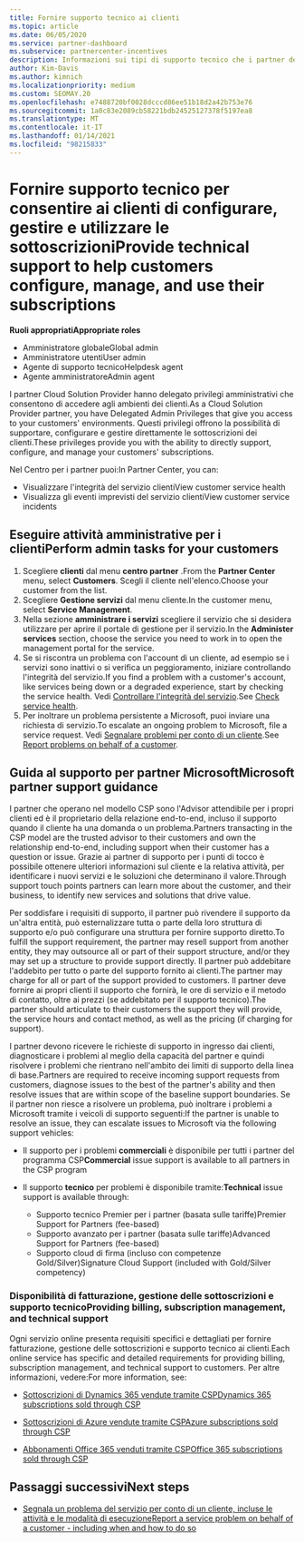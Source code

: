 ```yaml
---
title: Fornire supporto tecnico ai clienti
ms.topic: article
ms.date: 06/05/2020
ms.service: partner-dashboard
ms.subservice: partnercenter-incentives
description: Informazioni sui tipi di supporto tecnico che i partner del programma Cloud Solution Provider possono offrire ai propri clienti.
author: Kim-Davis
ms.author: kimnich
ms.localizationpriority: medium
ms.custom: SEOMAY.20
ms.openlocfilehash: e7488720bf0028dcccd86ee51b18d2a42b753e76
ms.sourcegitcommit: 1a0c83e2089cb58221bdb24525127378f5197ea8
ms.translationtype: MT
ms.contentlocale: it-IT
ms.lasthandoff: 01/14/2021
ms.locfileid: "98215833"
---
```

# <a name="provide-technical-support-to-help-customers-configure-manage-and-use-their-subscriptions"></a><span data-ttu-id="6d8f3-103">Fornire supporto tecnico per consentire ai clienti di configurare, gestire e utilizzare le sottoscrizioni</span><span class="sxs-lookup"><span data-stu-id="6d8f3-103">Provide technical support to help customers configure, manage, and use their subscriptions</span></span>


<span data-ttu-id="6d8f3-104">**Ruoli appropriati**</span><span class="sxs-lookup"><span data-stu-id="6d8f3-104">**Appropriate roles**</span></span>

- <span data-ttu-id="6d8f3-105">Amministratore globale</span><span class="sxs-lookup"><span data-stu-id="6d8f3-105">Global admin</span></span>
- <span data-ttu-id="6d8f3-106">Amministratore utenti</span><span class="sxs-lookup"><span data-stu-id="6d8f3-106">User admin</span></span>
- <span data-ttu-id="6d8f3-107">Agente di supporto tecnico</span><span class="sxs-lookup"><span data-stu-id="6d8f3-107">Helpdesk agent</span></span>
- <span data-ttu-id="6d8f3-108">Agente amministratore</span><span class="sxs-lookup"><span data-stu-id="6d8f3-108">Admin agent</span></span>

<span data-ttu-id="6d8f3-109">I partner Cloud Solution Provider hanno delegato privilegi amministrativi che consentono di accedere agli ambienti dei clienti.</span><span class="sxs-lookup"><span data-stu-id="6d8f3-109">As a Cloud Solution Provider partner, you have Delegated Admin Privileges that give you access to your customers' environments.</span></span> <span data-ttu-id="6d8f3-110">Questi privilegi offrono la possibilità di supportare, configurare e gestire direttamente le sottoscrizioni dei clienti.</span><span class="sxs-lookup"><span data-stu-id="6d8f3-110">These privileges provide you with the ability to directly support, configure, and manage your customers' subscriptions.</span></span>

<span data-ttu-id="6d8f3-111">Nel Centro per i partner puoi:</span><span class="sxs-lookup"><span data-stu-id="6d8f3-111">In Partner Center, you can:</span></span>

- <span data-ttu-id="6d8f3-112">Visualizzare l'integrità del servizio clienti</span><span class="sxs-lookup"><span data-stu-id="6d8f3-112">View customer service health</span></span>
- <span data-ttu-id="6d8f3-113">Visualizza gli eventi imprevisti del servizio clienti</span><span class="sxs-lookup"><span data-stu-id="6d8f3-113">View customer service incidents</span></span>

## <a name="perform-admin-tasks-for-your-customers"></a><span data-ttu-id="6d8f3-114">Eseguire attività amministrative per i clienti</span><span class="sxs-lookup"><span data-stu-id="6d8f3-114">Perform admin tasks for your customers</span></span>

1. <span data-ttu-id="6d8f3-115">Scegliere **clienti** dal menu **centro partner** .</span><span class="sxs-lookup"><span data-stu-id="6d8f3-115">From the **Partner Center** menu, select **Customers**.</span></span> <span data-ttu-id="6d8f3-116">Scegli il cliente nell'elenco.</span><span class="sxs-lookup"><span data-stu-id="6d8f3-116">Choose your customer from the list.</span></span>
2. <span data-ttu-id="6d8f3-117">Scegliere **Gestione servizi** dal menu cliente.</span><span class="sxs-lookup"><span data-stu-id="6d8f3-117">In the customer menu, select **Service Management**.</span></span>
3. <span data-ttu-id="6d8f3-118">Nella sezione **amministrare i servizi** scegliere il servizio che si desidera utilizzare per aprire il portale di gestione per il servizio.</span><span class="sxs-lookup"><span data-stu-id="6d8f3-118">In the **Administer services** section, choose the service you need to work in to open the management portal for the service.</span></span>
4. <span data-ttu-id="6d8f3-119">Se si riscontra un problema con l'account di un cliente, ad esempio se i servizi sono inattivi o si verifica un peggioramento, iniziare controllando l'integrità del servizio.</span><span class="sxs-lookup"><span data-stu-id="6d8f3-119">If you find a problem with a customer's account, like services being down or a degraded experience, start by checking the service health.</span></span> <span data-ttu-id="6d8f3-120">Vedi [Controllare l'integrità del servizio](check-service-health.md).</span><span class="sxs-lookup"><span data-stu-id="6d8f3-120">See [Check service health](check-service-health.md).</span></span>
5. <span data-ttu-id="6d8f3-121">Per inoltrare un problema persistente a Microsoft, puoi inviare una richiesta di servizio.</span><span class="sxs-lookup"><span data-stu-id="6d8f3-121">To escalate an ongoing problem to Microsoft, file a service request.</span></span> <span data-ttu-id="6d8f3-122">Vedi [Segnalare problemi per conto di un cliente](report-problems-on-behalf-of-a-customer.md).</span><span class="sxs-lookup"><span data-stu-id="6d8f3-122">See [Report problems on behalf of a customer](report-problems-on-behalf-of-a-customer.md).</span></span>

## <a name="microsoft-partner-support-guidance"></a><span data-ttu-id="6d8f3-123">Guida al supporto per partner Microsoft</span><span class="sxs-lookup"><span data-stu-id="6d8f3-123">Microsoft partner support guidance</span></span>

<span data-ttu-id="6d8f3-124">I partner che operano nel modello CSP sono l'Advisor attendibile per i propri clienti ed è il proprietario della relazione end-to-end, incluso il supporto quando il cliente ha una domanda o un problema.</span><span class="sxs-lookup"><span data-stu-id="6d8f3-124">Partners transacting in the CSP model are the trusted advisor to their customers and own the relationship end-to-end, including support when their customer has a question or issue.</span></span> <span data-ttu-id="6d8f3-125">Grazie ai partner di supporto per i punti di tocco è possibile ottenere ulteriori informazioni sul cliente e la relativa attività, per identificare i nuovi servizi e le soluzioni che determinano il valore.</span><span class="sxs-lookup"><span data-stu-id="6d8f3-125">Through support touch points partners can learn more about the customer, and their business, to identify new services and solutions that drive value.</span></span>

<span data-ttu-id="6d8f3-126">Per soddisfare i requisiti di supporto, il partner può rivendere il supporto da un'altra entità, può esternalizzare tutta o parte della loro struttura di supporto e/o può configurare una struttura per fornire supporto diretto.</span><span class="sxs-lookup"><span data-stu-id="6d8f3-126">To fulfill the support requirement, the partner may resell support from another entity, they may outsource all or part of their support structure, and/or they may set up a structure to provide support directly.</span></span>  <span data-ttu-id="6d8f3-127">Il partner può addebitare l'addebito per tutto o parte del supporto fornito ai clienti.</span><span class="sxs-lookup"><span data-stu-id="6d8f3-127">The partner may charge for all or part of the support provided to customers.</span></span> <span data-ttu-id="6d8f3-128">Il partner deve fornire ai propri clienti il supporto che fornirà, le ore di servizio e il metodo di contatto, oltre ai prezzi (se addebitato per il supporto tecnico).</span><span class="sxs-lookup"><span data-stu-id="6d8f3-128">The partner should articulate to their customers the support they will provide, the service hours and contact method, as well as the pricing (if charging for support).</span></span> 

<span data-ttu-id="6d8f3-129">I partner devono ricevere le richieste di supporto in ingresso dai clienti, diagnosticare i problemi al meglio della capacità del partner e quindi risolvere i problemi che rientrano nell'ambito dei limiti di supporto della linea di base.</span><span class="sxs-lookup"><span data-stu-id="6d8f3-129">Partners are required to receive incoming support requests from customers, diagnose issues to the best of the partner's ability and then resolve issues that are within scope of the baseline support boundaries.</span></span> <span data-ttu-id="6d8f3-130">Se il partner non riesce a risolvere un problema, può inoltrare i problemi a Microsoft tramite i veicoli di supporto seguenti:</span><span class="sxs-lookup"><span data-stu-id="6d8f3-130">If the partner is unable to resolve an issue, they can escalate issues to Microsoft via the following support vehicles:</span></span>

- <span data-ttu-id="6d8f3-131">Il supporto per i problemi **commerciali** è disponibile per tutti i partner del programma CSP</span><span class="sxs-lookup"><span data-stu-id="6d8f3-131">**Commercial** issue support is available to all partners in the CSP program</span></span>

- <span data-ttu-id="6d8f3-132">Il supporto **tecnico** per problemi è disponibile tramite:</span><span class="sxs-lookup"><span data-stu-id="6d8f3-132">**Technical** issue support is available through:</span></span>

  - <span data-ttu-id="6d8f3-133">Supporto tecnico Premier per i partner (basata sulle tariffe)</span><span class="sxs-lookup"><span data-stu-id="6d8f3-133">Premier Support for Partners (fee-based)</span></span>
  - <span data-ttu-id="6d8f3-134">Supporto avanzato per i partner (basata sulle tariffe)</span><span class="sxs-lookup"><span data-stu-id="6d8f3-134">Advanced Support for Partners (fee-based)</span></span>
  - <span data-ttu-id="6d8f3-135">Supporto cloud di firma (incluso con competenze Gold/Silver)</span><span class="sxs-lookup"><span data-stu-id="6d8f3-135">Signature Cloud Support (included with Gold/Silver competency)</span></span>

### <a name="providing-billing-subscription-management-and-technical-support"></a><span data-ttu-id="6d8f3-136">Disponibilità di fatturazione, gestione delle sottoscrizioni e supporto tecnico</span><span class="sxs-lookup"><span data-stu-id="6d8f3-136">Providing billing, subscription management, and technical support</span></span> 

<span data-ttu-id="6d8f3-137">Ogni servizio online presenta requisiti specifici e dettagliati per fornire fatturazione, gestione delle sottoscrizioni e supporto tecnico ai clienti.</span><span class="sxs-lookup"><span data-stu-id="6d8f3-137">Each online service has specific and detailed requirements for providing billing, subscription management, and technical support to customers.</span></span> <span data-ttu-id="6d8f3-138">Per altre informazioni, vedere:</span><span class="sxs-lookup"><span data-stu-id="6d8f3-138">For more information, see:</span></span>

- [<span data-ttu-id="6d8f3-139">Sottoscrizioni di Dynamics 365 vendute tramite CSP</span><span class="sxs-lookup"><span data-stu-id="6d8f3-139">Dynamics 365 subscriptions sold through CSP</span></span>](https://www.microsoftpartnercommunity.com/t5/CSP/Microsoft-Partner-Support-Guidance/m-p/5262#M30)

- [<span data-ttu-id="6d8f3-140">Sottoscrizioni di Azure vendute tramite CSP</span><span class="sxs-lookup"><span data-stu-id="6d8f3-140">Azure subscriptions sold through CSP</span></span>](https://www.microsoftpartnercommunity.com/t5/CSP/Microsoft-Partner-Support-Guidance/m-p/5263#M31)

- [<span data-ttu-id="6d8f3-141">Abbonamenti Office 365 venduti tramite CSP</span><span class="sxs-lookup"><span data-stu-id="6d8f3-141">Office 365 subscriptions sold through CSP</span></span>](https://www.microsoftpartnercommunity.com/t5/CSP/Microsoft-Partner-Support-Guidance/m-p/5264#M32)

## <a name="next-steps"></a><span data-ttu-id="6d8f3-142">Passaggi successivi</span><span class="sxs-lookup"><span data-stu-id="6d8f3-142">Next steps</span></span>

- [<span data-ttu-id="6d8f3-143">Segnala un problema del servizio per conto di un cliente, incluse le attività e le modalità di esecuzione</span><span class="sxs-lookup"><span data-stu-id="6d8f3-143">Report a service problem on behalf of a customer - including when and how to do so</span></span>](report-problems-on-behalf-of-a-customer.md)